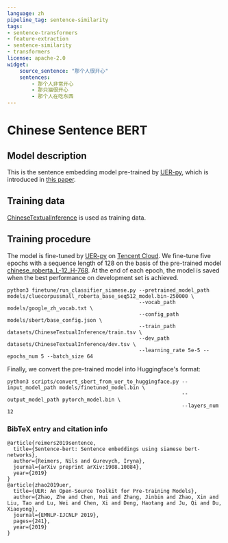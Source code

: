 ```yaml
---
language: zh
pipeline_tag: sentence-similarity
tags:
- sentence-transformers
- feature-extraction
- sentence-similarity
- transformers
license: apache-2.0
widget:
    source_sentence: "那个人很开心"
    sentences:
        - 那个人非常开心
        - 那只猫很开心
        - 那个人在吃东西
---
```


# Chinese Sentence BERT

## Model description

This is the sentence embedding model pre-trained by [UER-py](https://github.com/dbiir/UER-py/), which is introduced in [this paper](https://arxiv.org/abs/1909.05658).

## Training data

[ChineseTextualInference](https://github.com/liuhuanyong/ChineseTextualInference/) is used as training data. 

## Training procedure

The model is fine-tuned by [UER-py](https://github.com/dbiir/UER-py/) on [Tencent Cloud](https://cloud.tencent.com/). We fine-tune five epochs with a sequence length of 128 on the basis of the pre-trained model [chinese_roberta_L-12_H-768](https://huggingface.co/uer/chinese_roberta_L-12_H-768). At the end of each epoch, the model is saved when the best performance on development set is achieved.

```
python3 finetune/run_classifier_siamese.py --pretrained_model_path models/cluecorpussmall_roberta_base_seq512_model.bin-250000 \
                                           --vocab_path models/google_zh_vocab.txt \
                                           --config_path models/sbert/base_config.json \
                                           --train_path datasets/ChineseTextualInference/train.tsv \
                                           --dev_path datasets/ChineseTextualInference/dev.tsv \
                                           --learning_rate 5e-5 --epochs_num 5 --batch_size 64
```

Finally, we convert the pre-trained model into Huggingface's format:

```
python3 scripts/convert_sbert_from_uer_to_huggingface.py --input_model_path models/finetuned_model.bin \                                                                
                                                         --output_model_path pytorch_model.bin \                                                                                            
                                                         --layers_num 12
```

### BibTeX entry and citation info

```
@article{reimers2019sentence,
  title={Sentence-bert: Sentence embeddings using siamese bert-networks},
  author={Reimers, Nils and Gurevych, Iryna},
  journal={arXiv preprint arXiv:1908.10084},
  year={2019}
}
@article{zhao2019uer,
  title={UER: An Open-Source Toolkit for Pre-training Models},
  author={Zhao, Zhe and Chen, Hui and Zhang, Jinbin and Zhao, Xin and Liu, Tao and Lu, Wei and Chen, Xi and Deng, Haotang and Ju, Qi and Du, Xiaoyong},
  journal={EMNLP-IJCNLP 2019},
  pages={241},
  year={2019}
}
```